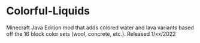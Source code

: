 # Colorful-Liquids
Minecraft Java Edition mod that adds colored water and lava variants based off the 16 block color sets (wool, concrete, etc.). Released 1/xx/2022
